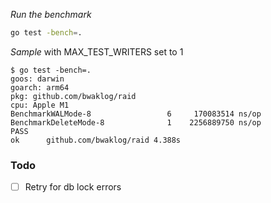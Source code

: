 _Run the benchmark_

```sh
go test -bench=.
```

_Sample_ with MAX_TEST_WRITERS set to 1

```text
$ go test -bench=.
goos: darwin
goarch: arm64
pkg: github.com/bwaklog/raid
cpu: Apple M1
BenchmarkWALMode-8      	       6	 170083514 ns/op
BenchmarkDeleteMode-8   	       1	2256889750 ns/op
PASS
ok  	github.com/bwaklog/raid	4.388s
```

### Todo

- [ ] Retry for db lock errors
